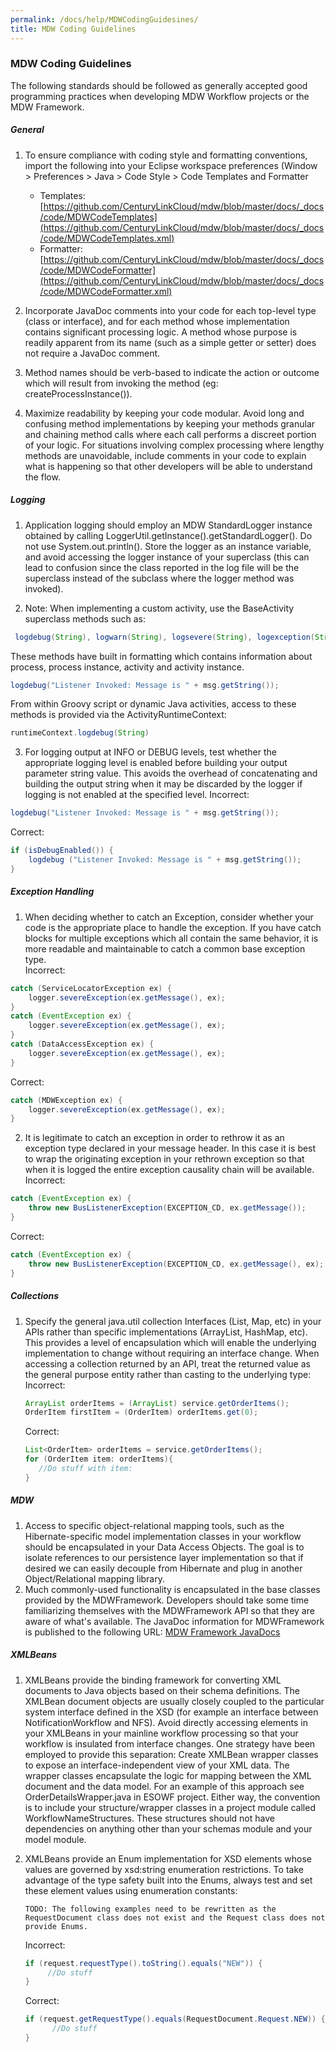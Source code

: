```yaml
---
permalink: /docs/help/MDWCodingGuidesines/
title: MDW Coding Guidelines
---
```

 
### MDW Coding Guidelines

The following standards should be followed as generally accepted good programming practices when developing MDW Workflow projects or the MDW Framework.

##### General
1. To ensure compliance with coding style and formatting conventions, import the following into your Eclipse workspace preferences (Window > Preferences > Java > Code Style > Code Templates and Formatter 
     - Templates: [https://github.com/CenturyLinkCloud/mdw/blob/master/docs/_docs/code/MDWCodeTemplates](https://github.com/CenturyLinkCloud/mdw/blob/master/docs/_docs/code/MDWCodeTemplates.xml)
     - Formatter: [https://github.com/CenturyLinkCloud/mdw/blob/master/docs/_docs/code/MDWCodeFormatter](https://github.com/CenturyLinkCloud/mdw/blob/master/docs/_docs/code/MDWCodeFormatter.xml)
       
2. Incorporate JavaDoc comments into your code for each top-level type (class or interface), and for each method whose implementation contains significant processing logic.  A method whose purpose is readily apparent from its name (such as a simple getter or setter) does not require a JavaDoc comment.

3. Method names should be verb-based to indicate the action or outcome which will result from invoking the method (eg: createProcessInstance()).

4. Maximize readability by keeping your code modular.  Avoid long and confusing method implementations by keeping your methods granular and chaining method calls where each call performs a discreet portion of your logic.  For situations involving complex processing where lengthy methods are unavoidable, include comments in your code to explain what is happening so that other developers will be able to understand the flow.

##### Logging
1. Application logging should employ an MDW StandardLogger instance obtained by calling LoggerUtil.getInstance().getStandardLogger().  Do not use System.out.println().  Store the logger as an instance variable, and avoid accessing the logger instance of your superclass (this can lead to confusion since the class reported in the log file will be the superclass instead of the subclass where the logger method was invoked).

2. Note: When implementing a custom activity, use the BaseActivity superclass methods such as:
```java
 logdebug(String), logwarn(String), logsevere(String), logexception(String, Exception), etc. 
 ```
 These methods have built in formatting which contains information about process, process instance, activity and activity instance.
```java
logdebug("Listener Invoked: Message is " + msg.getString());
```

   From within Groovy script or dynamic Java activities, access to these methods is provided via the ActivityRuntimeContext:
   ```java
   runtimeContext.logdebug(String)
   ```

3. For logging output at INFO or DEBUG levels, test whether the appropriate logging level is enabled before building your output parameter string value.  This avoids the overhead of concatenating and building the output string when it may be discarded by the logger if logging is not enabled at the specified level.
Incorrect:
```java
logdebug("Listener Invoked: Message is " + msg.getString());
```
Correct:
```java
if (isDebugEnabled()) {
    logdebug ("Listener Invoked: Message is " + msg.getString());
}
```

##### Exception Handling
1. When deciding whether to catch an Exception, consider whether your code is the appropriate place to handle the exception.  If you have catch blocks for multiple exceptions which all contain the same behavior, it is more readable and maintainable to catch a common base exception type.     
Incorrect:
```java
catch (ServiceLocatorException ex) {
    logger.severeException(ex.getMessage(), ex);
}
catch (EventException ex) {
    logger.severeException(ex.getMessage(), ex);
}
catch (DataAccessException ex) {
    logger.severeException(ex.getMessage(), ex);
}
```
Correct:
```java
catch (MDWException ex) {
    logger.severeException(ex.getMessage(), ex);
}
```

2. It is legitimate to catch an exception in order to rethrow it as an exception type declared in your message header.  In this case it is best to wrap the originating exception in your rethrown exception so that when it is logged the entire exception causality chain will be available.   
Incorrect:
```java
catch (EventException ex) {
    throw new BusListenerException(EXCEPTION_CD, ex.getMessage());
}
```
Correct:
```java
catch (EventException ex) {
    throw new BusListenerException(EXCEPTION_CD, ex.getMessage(), ex);
}
```

##### Collections
1. Specify the general java.util collection Interfaces (List, Map, etc) in your APIs rather than specific implementations (ArrayList, HashMap, etc).  This provides a level of encapsulation which will enable the underlying implementation to change without requiring an interface change.
When accessing a collection returned by an API, treat the returned value as the general purpose entity rather than casting to the underlying type:   
   Incorrect:
   ```java
   ArrayList orderItems = (ArrayList) service.getOrderItems();
   OrderItem firstItem = (OrderItem) orderItems.get(0);
   ```
   Correct:
   ```java
   List<OrderItem> orderItems = service.getOrderItems();
   for (OrderItem item: orderItems){
      //Do stuff with item:
   }
   ```

##### MDW
1. Access to specific object-relational mapping tools, such as the Hibernate-specific model implementation classes in your workflow should be encapsulated in your Data Access Objects.  The goal is to isolate references to our persistence layer implementation so that if desired we can easily decouple from Hibernate and plug in another Object/Relational mapping library.
2. Much commonly-used functionality is encapsulated in the base classes provided by the MDWFramework.  Developers should take some time familiarizing themselves with the MDWFramework API so that they are aware of what's available.  The JavaDoc information for MDWFramework is published to the following URL:
[MDW Framework JavaDocs](http://centurylinkcloud.github.io/mdw/docs/javadoc/index.html)

##### XMLBeans
1. XMLBeans provide the binding framework for converting XML documents to Java objects based on their schema definitions.  The XMLBean document objects are usually closely coupled to the particular system interface defined in the XSD (for example an interface between NotificationWorkflow and NFS).  Avoid directly accessing elements in your XMLBeans in your mainline workflow processing so that your workflow is insulated from interface changes.  One strategy have been employed to provide this separation:
Create XMLBean wrapper classes to expose an interface-independent view of your XML data.  The wrapper classes encapsulate the logic for mapping between the XML document and the data model.  For an example of this approach see OrderDetailsWrapper.java in ESOWF project.
Either way, the convention is to include your structure/wrapper classes in a project module called WorkflowNameStructures.  These structures should not have dependencies on anything other than your schemas module and your model module.

2. XMLBeans provide an Enum implementation for XSD elements whose values are governed by xsd:string enumeration restrictions.  To take advantage of the type safety built into the Enums, always test and set these element values using enumeration constants:

   ```TODO: The following examples need to be rewritten as the RequestDocument class does not exist and the Request class does not provide Enums.```  

   Incorrect:
   ```java
   if (request.requestType().toString().equals("NEW")) {
        //Do stuff
   }
   ```
   Correct:
   ```java
   if (request.getRequestType().equals(RequestDocument.Request.NEW)) {
         //Do stuff
   }
   ```

